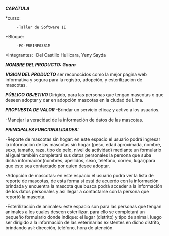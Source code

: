 ***CARÁTULA***

*curso:

         -Taller de Software II

*Bloque:

         -FC-PREINF03B1M

*Integrantes:
         -Del Castillo Huillcara, Yeny Sayda




***NOMBRE DEL PRODUCTO:  Gaara***




***VISION DEL PRODUCTO***
ser reconocidos como la mejor página web informativa y segura para la registro, 
adopción, y esterilización de mascotas.



***PÚBLICO OBJETIVO***
Dirigido, para las personas que tengan mascotas o que deseen adoptar y 
dar en adopción mascotas en la ciudad de Lima.



***PROPUESTA DE VALOR***
-Brindar un servicio eficaz y activo a los usuarios.

-Manejar la veracidad de la información de datos de las mascotas.



***PRINCIPALES FUNCIONALIDADES:***

-Reporte de mascotas sin hogar: en este espacio el usuario podrá ingresar  la información de las mascotas sin hogar (peso, edad aproximada, nombre, sexo, tamaño, raza, tipo de pelo, nivel de actividad) mediante un formulario al igual también completará sus datos personales la persona que suba dicha información(nombres, apellidos, sexo, teléfono, correo, lugar)para que éste sea contactado por quien desee adoptar.



-Adopción de mascotas: en este espacio el usuario podrá ver la lista de reporte de mascotas, de esta forma si está de acuerdo con la información brindada y encuentra la mascota que busca podrá acceder a la información de los datos personales y así llegar a contactarse con la persona que reportó la mascota.



-Esterilización de animales: este espacio son para las personas que tengan animales a los cuales deseen esterilizar. para ello se completará un pequeño formulario donde indique:
el lugar (distrito) y tipo de animal, luego ser dirigido a la información de las veterinarias existentes en dicho distrito, brindando así: dirección, teléfono, hora de atención.


